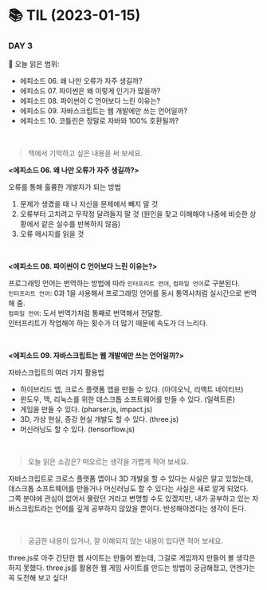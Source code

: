 # :books: TIL (2023-01-15)

### DAY 3
🔖 오늘 읽은 범위:
- 에피소드 06. 왜 나만 오류가 자주 생길까?
- 에피소드 07. 파이썬은 왜 이렇게 인기가 많을까?
- 에피소드 08. 파이썬이 C 언어보다 느린 이유는?
- 에피소드 09. 자바스크립트는 웹 개발에만 쓰는 언어일까?
- 에피소드 10. 코틀린은 정말로 자바와 100% 호환될까?

<br>

> 책에서 기억하고 싶은 내용을 써 보세요.

**<에피소드 06. 왜 나만 오류가 자주 생길까?>**

오류를 통해 훌륭한 개발자가 되는 방법
1. 문제가 생겼을 때 나 자신을 문제에서 빼지 말 것
2. 오류부터 고치려고 무작정 달려들지 말 것 (원인을 찾고 이해해야 나중에 비슷한 상황에서 같은 실수를 반복하지 않음)
3. 오류 메시지를 읽을 것

<br>

**<에피소드 08. 파이썬이 C 언어보다 느린 이유는?>**
  
프로그래밍 언어는 번역하는 방법에 따라 `인터프리트 언어`, `컴파일 언어`로 구분된다.  
`인터프리트 언어`: 0과 1을 사용해서 프로그래밍 언어를 동시 통역사처럼 실시간으로 번역해 줌.  
`컴파일 언어`: 도서 번역가처럼 통째로 번역해서 전달함.  
인터프리트가 작업해야 하는 횟수가 더 많기 때문에 속도가 더 느리다.

<br>

**<에피소드 09. 자바스크립트는 웹 개발에만 쓰는 언어일까?>**

자바스크립트의 여러 가지 활용법
- 하이브리드 앱, 크로스 플랫폼 앱을 만들 수 있다. (아이오닉, 리액트 네이티브)
- 윈도우, 맥, 리눅스를 위한 데스크톱 소프트웨어를 만들 수 있다. (일렉트론)
- 게임을 만들 수 있다. (pharser.js, impact.js)
- 3D, 가상 현실, 증강 현실 개발도 할 수 있다. (three.js)
- 머신러닝도 할 수 있다. (tensorflow.js)


<br>

> 오늘 읽은 소감은? 떠오르는 생각을 가볍게 적어 보세요.

자바스크립트로 크로스 플랫폼 앱이나 3D 개발을 할 수 있다는 사실은 알고 있었는데, 데스크톱 소프트웨어를 만들거나 머신러닝도 할 수 있다는 사실은 새로 알게 되었다.  
그쪽 분야에 관심이 없어서 몰랐던 거라고 변명할 수도 있겠지만, 내가 공부하고 있는 자바스크립트라는 언어를 깊게 공부하지 않았을 뿐이다. 반성해야겠다는 생각이 든다.

<br>

> 궁금한 내용이 있거나, 잘 이해되지 않는 내용이 있다면 적어 보세요.

three.js로 아주 간단한 웹 사이트는 만들어 봤는데, 그걸로 게임까지 만들어 볼 생각은 하지 못했다. three.js를 활용한 웹 게임 사이트를 만드는 방법이 궁금해졌고, 언젠가는 꼭 도전해 보고 싶다!